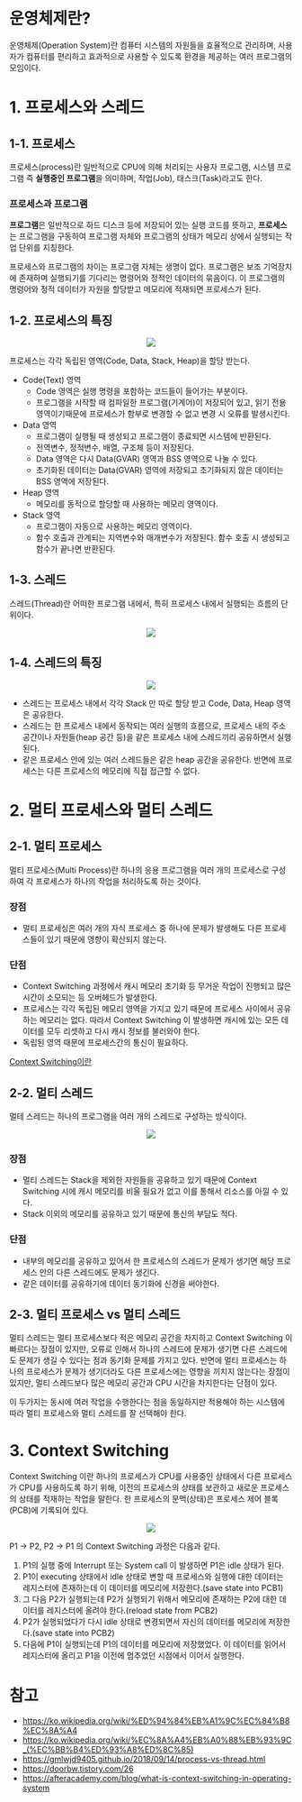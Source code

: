 
# 운영체제란?
운영체제(Operation System)란 컴퓨터 시스템의 자원들을 효율적으로 관리하며, 사용자가 컴퓨터를 편리하고 효과적으로 사용할 수 있도록 환경을 제공하는 여러 프로그램의 모임이다.

# 1. 프로세스와 스레드
## 1-1. 프로세스

프로세스(process)란 일반적으로 CPU에 의해 처리되는 사용자 프로그램, 시스템 프로그램 즉 **실행중인 프로그램**을 의미하며, 작업(Job), 태스크(Task)라고도 한다.

### 프로세스과 프로그램

**프로그램**은 일반적으로 하드 디스크 등에 저장되어 있는 실행 코드를 뜻하고, **프로세스**는 프로그램을 구동하여 프로그램 자체와 프로그램의 상태가 메모리 상에서 실행되는 작업 단위를 지칭한다.

프로세스와 프로그램의 차이는 프로그램 자체는 생명이 없다. 프로그램은 보조 기억장치에 존재하며 실행되기를 기다리는 명령어와 정적인 데이터의 묶음이다. 이 프로그램의 명령어와 정적 데이터가 자원을 할당받고 메모리에 적재되면 프로세스가 된다.

## 1-2. 프로세스의 특징

<p align="center"><img src="https://media.vlpt.us/images/wiostz98kr/post/d3bc38b6-8f79-456a-8850-f49336f5d57e/image.png"></p>

프로세스는 각각 독립된 영역(Code, Data, Stack, Heap)을 할당 받는다.

* Code(Text) 영역
  * Code 영역은 실행 명령을 포함하는 코드들이 들어가는 부분이다.
  * 프로그램을 시작할 때 컴파일한 프로그램(기계어)이 저장되어 있고, 읽기 전용 영역이기때문에 프로세스가 함부로 변경할 수 없고 변경 시 오류를 발생시킨다.
* Data 영역
  * 프로그램이 실행될 때 생성되고 프로그램이 종료되면 시스템에 반환된다.
  * 전역변수, 정적변수, 배열, 구조체 등이 저장된다.
  * Data 영역은 다시 Data(GVAR) 영역과 BSS 영역으로 나눌 수 있다.
  * 초기화된 데이터는 Data(GVAR) 영역에 저장되고 초기화되지 않은 데이터는 BSS 영역에 저장된다.
* Heap 영역
  * 메모리를 동적으로 할당할 때 사용하는 메모리 영역이다.
* Stack 영역
  * 프로그램이 자동으로 사용하는 메모리 영역이다.
  * 함수 호출과 관계되는 지역변수와 매개변수가 저장된다. 함수 호출 시 생성되고 함수가 끝나면 반환된다.
  
## 1-3. 스레드

스레드(Thread)란 어떠한 프로그램 내에서, 특히 프로세스 내에서 실행되는 흐름의 단위이다.

<p align="center"><img src="https://upload.wikimedia.org/wikipedia/commons/thumb/a/a5/Multithreaded_process.svg/220px-Multithreaded_process.svg.png"></p>

## 1-4. 스레드의 특징

<p align="center"><img src="https://gmlwjd9405.github.io/images/os-process-and-thread/thread.png"></p>

 * 스레드는 프로세스 내에서 각각 Stack 만 따로 할당 받고 Code, Data, Heap 영역은 공유한다.
 * 스레드는 한 프로세스 내에서 동작되는 여러 실행의 흐름으로, 프로세스 내의 주소 공간이나 자원들(heap 공간 등)을 같은 프로세스 내에 스레드끼리 공유하면서 실행된다.
 * 같은 프로세스 안에 있는 여러 스레드들은 같은 heap 공간을 공유한다. 반면에 프로세스는 다른 프로세스의 메모리에 직접 접근할 수 없다.
 
 
# 2. 멀티 프로세스와 멀티 스레드
## 2-1. 멀티 프로세스

멀티 프로세스(Multi Process)란 하나의 응용 프로그램을 여러 개의 프로세스로 구성하여 각 프로세스가 하나의 작업을 처리하도록 하는 것이다.

### 장점

* 멀티 프로세싱은 여러 개의 자식 프로세스 중 하나에 문제가 발생해도 다른 프로세스들이 있기 때문에 영향이 확산되지 않는다.

### 단점

* Context Switching 과정에서 캐시 메모리 초기화 등 무거운 작업이 진행되고 많은 시간이 소모되는 등 오버헤드가 발생한다.
* 프로세스는 각각 독립된 메모리 영역을 가지고 있기 때문에 프로세스 사이에서 공유하는 메모리는 없다. 따라서 Context Switching 이 발생하면 캐시에 있는 모든 데이터를 모두 리셋하고 다시 캐시 정보를 불러와야 한다.
* 독립된 영역 때문에 프로세스간의 통신이 필요하다.

[Context Switching이란](#3-Context-Switching)

## 2-2. 멀티 스레드
멀테 스레드는 하나의 프로그램을 여러 개의 스레드로 구성하는 방식이다.

<p align="center"><img src="https://media.vlpt.us/images/hoo00nn/post/ac27535e-13fc-4bcc-8fdd-6e584998f059/image.png"></p>

### 장점
 * 멀티 스레드는 Stack을 제외한 자원들을 공유하고 있기 때문에 Context Switching 시에 캐시 메모리를 비울 필요가 없고 이를 통해서 리소스를 아낄 수 있다.
 * Stack 이외의 메모리를 공유하고 있기 때문에 통신의 부담도 적다.
 
### 단점
* 내부의 메모리를 공유하고 있어서 한 프로세스의 스레드가 문제가 생기면 해당 프로세스 안의 다른 스레드에도 문제가 생긴다.
* 같은 데이터를 공유하기에 데이터 동기화에 신경을 써야한다.

## 2-3. 멀티 프로세스 vs 멀티 스레드

멀티 스레드는 멀티 프로세스보다 적은 메모리 공간을 차지하고 Context Switching 이 빠르다는 장점이 있지만, 오류로 인해서 하나의 스레드에 문제가 생기면 다른 스레드에도 문제가 생길 수 있다는 점과 동기화 문제를 가지고 있다. 반면에 멀티 프로세스는 하나의 프로세스가 문제가 생기더라도 다른 프로세스에는 영향을 끼치지 않는다는 장점이 있지만, 멀티 스레드보다 많은 메모리 공간과 CPU 시간을 차지한다는 단점이 있다.

이 두가지는 동시에 여러 작업을 수행한다는 점을 동일하지만 적용해야 하는 시스템에 따라 멀티 프로세스와 멀티 스레드를 잘 선택해야 한다.

# 3. Context Switching
Context Switching 이란 하나의 프로세스가 CPU를 사용중인 상태에서 다른 프로세스가 CPU를 사용하도록 하기 위해, 이전의 프로세스의 상태를 보관하고 새로운 프로세스의 상태를 적재하는 작업을 말한다. 한 프로세스의 문맥(상태)은 프로세스 제어 블록(PCB)에 기록되어 있다.

<p align="center"><img src="https://s3.ap-south-1.amazonaws.com/afteracademy-server-uploads/what-is-context-switching-in-operating-system-context-switching-flow.png"></p>

P1 -> P2, P2 -> P1 의 Context Switching 과정은 다음과 같다.

1. P1의 실행 중에 Interrupt 또는 System call 이 발생하면 P1은 idle 상태가 된다.
2. P1이 executing 상태에서 idle 상태로 변할 때 프로세스와 실행에 대한 데이터는 레지스터에 존재하는데 이 데이터를 메모리에 저장한다.(save state into PCB1)
3. 그 다음 P2가 실행되는데 P2가 실행되기 위해서 메모리에 존재하는 P2에 대한 데이터를 레지스터에 올려야 한다.(reload state from PCB2)
4. P2가 실행되었다가 다시 idle 상태로 변경되면서 자신의 데이터를 메모리에 저장한다.(save state into PCB2)
5. 다음에 P1이 실행되는데 P1의 데이터를 메모리에 저장했었다. 이 데이터를 읽어서 레지스터에 올리고 P1을 이전에 멈추었던 시점에서 이어서 실행한다.

# 참고
* https://ko.wikipedia.org/wiki/%ED%94%84%EB%A1%9C%EC%84%B8%EC%8A%A4
* https://ko.wikipedia.org/wiki/%EC%8A%A4%EB%A0%88%EB%93%9C_(%EC%BB%B4%ED%93%A8%ED%8C%85)
* https://gmlwjd9405.github.io/2018/09/14/process-vs-thread.html
* https://doorbw.tistory.com/26
* https://afteracademy.com/blog/what-is-context-switching-in-operating-system
